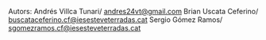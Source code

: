 Autors:
Andrés Villca Tunari/ andres24vt@gmail.com
Brian Uscata Ceferino/ buscataceferino.cf@iesesteveterradas.cat
Sergio Gómez Ramos/ sgomezramos.cf@iesesteveterradas.cat
